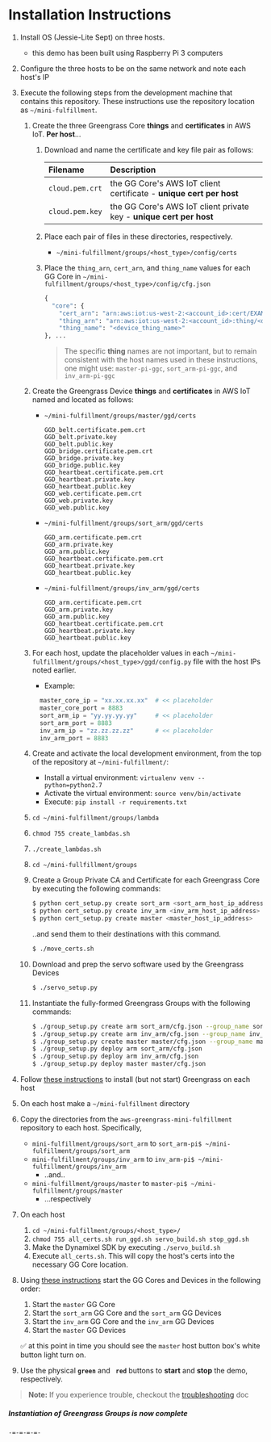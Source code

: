 
# Installation Instructions
1. Install OS (Jessie-Lite Sept) on three hosts.
    - this demo has been built using Raspberry Pi 3 computers
1. Configure the three hosts to be on the same network and note each host's IP  
1. Execute the following steps from the development machine that contains this repository. 
    These instructions use the repository location as `~/mini-fulfillment`.
    1. Create the three Greengrass Core **things** and **certificates** in AWS IoT. 
        **Per host**... 
        1. Download and name the certificate and key file pair as follows:
      
            | Filename | Description |
            | :--- | :--- |
            | `cloud.pem.crt` | the GG Core's AWS IoT client certificate - **unique cert per host** |
            | `cloud.pem.key` | the GG Core's AWS IoT client private key - **unique cert per host** |
    
        1. Place each pair of files in these directories, respectively.
            - `~/mini-fulfillment/groups/<host_type>/config/certs`
     
        1. Place the `thing_arn`, `cert_arn`, and `thing_name` values for each GG Core 
        in `~/mini-fulfillment/groups/<host_type>/config/cfg.json` 
            ```python
            { 
              "core": {
                "cert_arn": "arn:aws:iot:us-west-2:<account_id>:cert/EXAMPLEEXAMPLEa95f4e32EXAMPLEa888e13EXAMPLEac56337EXAMPLEeed338a",
                "thing_arn": "arn:aws:iot:us-west-2:<account_id>:thing/<device_thing_name>",
                "thing_name": "<device_thing_name>"
            }, ...
            ```
            > The specific **thing** names are not important, but to remain consistent with 
            the host names used in these instructions, one might use: 
            `master-pi-ggc`, `sort_arm-pi-ggc`, and `inv_arm-pi-ggc`
    
    1. Create the Greengrass Device **things** and **certificates** in AWS IoT named 
       and located as follows:
        - `~/mini-fulfillment/groups/master/ggd/certs`
          ```
          GGD_belt.certificate.pem.crt
          GGD_belt.private.key
          GGD_belt.public.key
          GGD_bridge.certificate.pem.crt
          GGD_bridge.private.key
          GGD_bridge.public.key
          GGD_heartbeat.certificate.pem.crt
          GGD_heartbeat.private.key
          GGD_heartbeat.public.key
          GGD_web.certificate.pem.crt
          GGD_web.private.key
          GGD_web.public.key
          ```
        - `~/mini-fulfillment/groups/sort_arm/ggd/certs`
          ```
          GGD_arm.certificate.pem.crt
          GGD_arm.private.key
          GGD_arm.public.key
          GGD_heartbeat.certificate.pem.crt
          GGD_heartbeat.private.key
          GGD_heartbeat.public.key
          ```
        - `~/mini-fulfillment/groups/inv_arm/ggd/certs`
          ```
          GGD_arm.certificate.pem.crt
          GGD_arm.private.key
          GGD_arm.public.key
          GGD_heartbeat.certificate.pem.crt
          GGD_heartbeat.private.key
          GGD_heartbeat.public.key
          ```
    1. For each host, update the placeholder values in each
       `~/mini-fulfillment/groups/<host_type>/ggd/config.py` file with the host 
       IPs noted earlier. 
        - Example:
        ```python
          master_core_ip = "xx.xx.xx.xx"  # << placeholder
          master_core_port = 8883
          sort_arm_ip = "yy.yy.yy.yy"     # << placeholder
          sort_arm_port = 8883
          inv_arm_ip = "zz.zz.zz.zz"      # << placeholder
          inv_arm_port = 8883
        ```
    1. Create and activate the local development environment, from the top of 
       the repository at `~/mini-fulfillment/`:
        - Install a virtual environment: `virtualenv venv --python=python2.7`
        - Activate the virtual environment: `source venv/bin/activate`
        - Execute: `pip install -r requirements.txt`
    1. `cd ~/mini-fulfillment/groups/lambda`
    1. `chmod 755 create_lambdas.sh`
    1. `./create_lambdas.sh`
    1. `cd ~/mini-fullfillment/groups`
    1. Create a Group Private CA and Certificate for each Greengrass Core by 
       executing the following commands:
        ```bash
        $ python cert_setup.py create sort_arm <sort_arm_host_ip_address>
        $ python cert_setup.py create inv_arm <inv_arm_host_ip_address>
        $ python cert_setup.py create master <master_host_ip_address>
        ```
        ..and send them to their destinations with this command.
        ```bash
        $ ./move_certs.sh
        ```
    1. Download and prep the servo software used by the Greengrass Devices
        ```bash
        $ ./servo_setup.py
        ```
    1. Instantiate the fully-formed Greengrass Groups with the following commands:
        ```bash
        $ ./group_setup.py create arm sort_arm/cfg.json --group_name sort_arm
        $ ./group_setup.py create arm inv_arm/cfg.json --group_name inv_arm
        $ ./group_setup.py create master master/cfg.json --group_name master
        $ ./group_setup.py deploy arm sort_arm/cfg.json
        $ ./group_setup.py deploy arm inv_arm/cfg.json
        $ ./group_setup.py deploy master master/cfg.json
        ```

1. Follow [these instructions](#tbd_link) to install (but not start) Greengrass on each host
1. On each host make a `~/mini-fulfillment` directory
1. Copy the directories from the `aws-greengrass-mini-fulfillment` repository to each host. Specifically,
    - `mini-fulfillment/groups/sort_arm` to `sort_arm-pi$ ~/mini-fulfillment/groups/sort_arm`
    - `mini-fulfillment/groups/inv_arm` to `inv_arm-pi$ ~/mini-fulfillment/groups/inv_arm`
        - ..and..
    - `mini-fulfillment/groups/master` to `master-pi$ ~/mini-fulfillment/groups/master`
        - ...respectively
1. On each host
    1. `cd ~/mini-fulfillment/groups/<host_type>/`
    1. `chmod 755 all_certs.sh run_ggd.sh servo_build.sh stop_ggd.sh`
    1. Make the Dynamixel SDK by executing `./servo_build.sh`
    1. Execute `all_certs.sh`. This will copy the host's certs into the 
       necessary GG Core location.
1. Using [these instructions](OPERATE.md) start the GG Cores and Devices in the following order:
    1. Start the `master` GG Core
    1. Start the `sort_arm` GG Core and the `sort_arm` GG Devices
    1. Start the `inv_arm` GG Core and the `inv_arm` GG Devices
    1. Start the `master` GG Devices
    
    :white_check_mark: at this point in time you should see the `master` host button box's white button light turn on.
1. Use the physical **`green`** and **` red`** buttons to **start** and **stop** the demo, respectively.
> **Note:** If you experience trouble, checkout the [troubleshooting](TROUBLE.md) doc

##### Instantiation of Greengrass Groups is now complete

`-=-=-=-=-`

